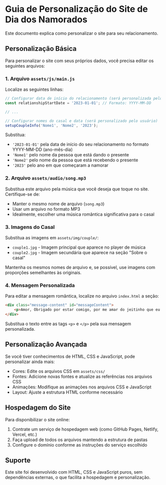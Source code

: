 # Guia de Personalização do Site de Dia dos Namorados

Este documento explica como personalizar o site para seu relacionamento.

## Personalização Básica

Para personalizar o site com seus próprios dados, você precisa editar os seguintes arquivos:

### 1. Arquivo `assets/js/main.js`

Localize as seguintes linhas:

```javascript
// Configurar data de início do relacionamento (será personalizada pelo usuário)
const relationshipStartDate = '2023-01-01'; // Formato: YYYY-MM-DD

// ...

// Configurar nomes do casal e data (será personalizado pelo usuário)
setupCoupleInfo('Nome1', 'Nome2', '2023');
```

Substitua:
- `'2023-01-01'` pela data de início do seu relacionamento no formato YYYY-MM-DD (ano-mês-dia)
- `'Nome1'` pelo nome da pessoa que está dando o presente
- `'Nome2'` pelo nome da pessoa que está recebendo o presente
- `'2023'` pelo ano em que começaram a namorar

### 2. Arquivo `assets/audio/song.mp3`

Substitua este arquivo pela música que você deseja que toque no site. Certifique-se de:
- Manter o mesmo nome de arquivo (`song.mp3`)
- Usar um arquivo no formato MP3
- Idealmente, escolher uma música romântica significativa para o casal

### 3. Imagens do Casal

Substitua as imagens em `assets/img/couple/`:
- `couple1.jpg` - Imagem principal que aparece no player de música
- `couple2.jpg` - Imagem secundária que aparece na seção "Sobre o casal"

Mantenha os mesmos nomes de arquivo e, se possível, use imagens com proporções semelhantes às originais.

### 4. Mensagem Personalizada

Para editar a mensagem romântica, localize no arquivo `index.html` a seção:

```html
<div class="message-content" id="messageContent">
    <p>Amor, Obrigado por estar comigo, por me amar do jeitinho que eu sou e por fazer tudo ser mais leve só por existir. Estar ao teu lado é a melhor parte dos meus dias. Eu sou tão grato por esse amor, por cada abraço, cada riso, cada silêncio cheio de paz. Te amo com tudo que sou, e só quero continuar vivendo tudo isso com você.</p>
</div>
```

Substitua o texto entre as tags `<p>` e `</p>` pela sua mensagem personalizada.

## Personalização Avançada

Se você tiver conhecimentos de HTML, CSS e JavaScript, pode personalizar ainda mais:

- Cores: Edite os arquivos CSS em `assets/css/`
- Fontes: Adicione novas fontes e atualize as referências nos arquivos CSS
- Animações: Modifique as animações nos arquivos CSS e JavaScript
- Layout: Ajuste a estrutura HTML conforme necessário

## Hospedagem do Site

Para disponibilizar o site online:
1. Contrate um serviço de hospedagem web (como GitHub Pages, Netlify, Vercel, etc.)
2. Faça upload de todos os arquivos mantendo a estrutura de pastas
3. Configure o domínio conforme as instruções do serviço escolhido

## Suporte

Este site foi desenvolvido com HTML, CSS e JavaScript puros, sem dependências externas, o que facilita a hospedagem e personalização.
